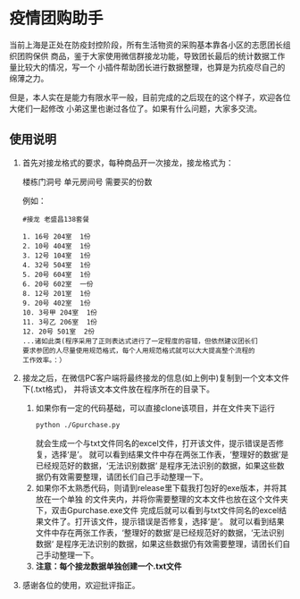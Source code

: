 # 疫情团购助手
当前上海是正处在防疫封控阶段，所有生活物资的采购基本靠各小区的志愿团长组织团购保供
商品，鉴于大家使用微信群接龙功能，导致团长最后的统计数据工作量比较大的情况，写一个
小插件帮助团长进行数据整理，也算是为抗疫尽自己的绵薄之力。

但是，本人实在是能力有限水平一般，目前完成的之后现在的这个样子，欢迎各位大佬们一起修改
小弟这里也谢过各位了。如果有什么问题，大家多交流。

## 使用说明
1. 首先对接龙格式的要求，每种商品开一次接龙，接龙格式为：
   
    楼栋门洞号 单元房间号 需要买的份数

   例如：
   ```commandline
   #接龙 老盛昌138套餐
   
   1. 16号 204室  1份
   2. 10号 404室  1份
   3. 12号 104室  1份
   4. 32号 504室  1份
   5. 20号 604室  1份
   6. 20号 602室  一份
   8. 12号 201室  1份
   9. 20号 402室  1份
   10. 3号甲 204室  1份
   11. 3号乙 206室  1份
   12. 20号 501室  2份
   ...诸如此类(程序采用了正则表达式进行了一定程度的容错，但依然建议团长们
   要求参团的人尽量使用规范格式，每个人用规范格式就可以大大提高整个流程的
   工作效率。：）
   ```
   
2. 接龙之后，在微信PC客户端将最终接龙的信息(如上例中)复制到一个文本文件下(.txt格式)，
并将该文本文件放在程序所在的目录下。
   1. 如果你有一定的代码基础，可以直接clone该项目，并在文件夹下运行
      ```bash
      python ./Gpurchase.py
      ```
      就会生成一个与txt文件同名的excel文件，打开该文件，提示错误是否修复，选择‘是’。
      就可以看到结果文件中存在两张工作表，‘整理好的数据’是已经规范好的数据，‘无法识别数据‘
      是程序无法识别的数据，如果这些数据仍有效需要整理，请团长们自己手动整理一下。
   2. 如果你不太熟悉代码，则请到release里下载我打包好的exe版本，并将其放在一个单独
      的文件夹内，并将你需要整理的文本文件也放在这个文件夹下，双击Gpurchase.exe文件
      完成后就可以看到与txt文件同名的excel结果文件了。打开该文件，提示错误是否修复，选择‘是’。
      就可以看到结果文件中存在两张工作表，‘整理好的数据’是已经规范好的数据，‘无法识别数据‘
      是程序无法识别的数据，如果这些数据仍有效需要整理，请团长们自己手动整理一下。
   3. **注意：每个接龙数据单独创建一个.txt文件**

3. 感谢各位的使用，欢迎批评指正。

